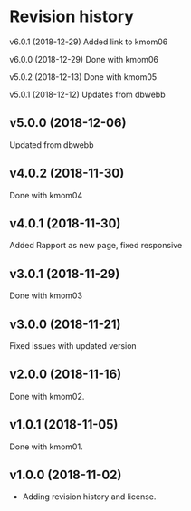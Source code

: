 Revision history
=================


v6.0.1 (2018-12-29)
Added link to kmom06

v6.0.0 (2018-12-29)
Done with kmom06

v5.0.2 (2018-12-13)
Done with kmom05

v5.0.1 (2018-12-12)
Updates from dbwebb

v5.0.0 (2018-12-06)
----------------
Updated from dbwebb

v4.0.2 (2018-11-30)
-------------------
Done with kmom04

v4.0.1 (2018-11-30)
-------------------
Added Rapport as new page, fixed responsive

v3.0.1 (2018-11-29)
-------------------
Done with kmom03


v3.0.0 (2018-11-21)
-------------------
Fixed issues with updated version


v2.0.0 (2018-11-16)
-------------------
Done with kmom02.


v1.0.1 (2018-11-05)
-------------------
Done with kmom01.


v1.0.0 (2018-11-02)
-------------------

* Adding revision history and license.
